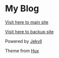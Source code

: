 # My Blog

[Visit here to main site](https://furybrand.github.io/)

[Visit here to backup site](https://furybrand.gitee.io/)

Powered by [Jekyll](https://jekyllrb.com/)

Theme from [Hux](http://huangxuan.me/huxblog-boilerplate/)